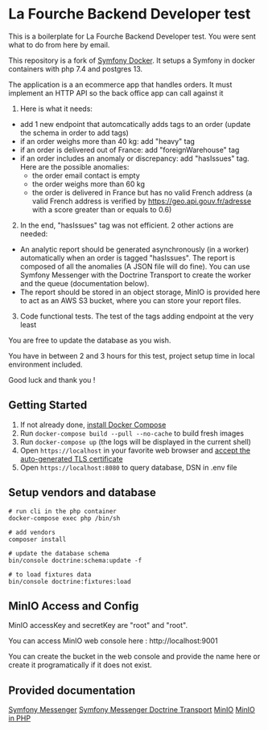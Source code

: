 # La Fourche Backend Developer test

This is a boilerplate for La Fourche Backend Developer test.
You were sent what to do from here by email.

This repository is a fork of [Symfony Docker](https://github.com/dunglas/symfony-docker).
It setups a Symfony in docker containers with php 7.4 and postgres 13.

The application is a an ecommerce app that handles orders. It must implement an HTTP API so the back office app can call against it

1. Here is what it needs:

-   add 1 new endpoint that automcatically adds tags to an order (update the schema in order to add tags)
-   if an order weighs more than 40 kg: add "heavy" tag
-   if an order is delivered out of France: add "foreignWarehouse" tag
-   if an order includes an anomaly or discrepancy: add "hasIssues" tag. Here are the possible anomalies:
    -   the order email contact is empty
    -   the order weighs more than 60 kg
    -   the order is delivered in France but has no valid French address (a valid French address is verified by https://geo.api.gouv.fr/adresse with a score greater than or equals to 0.6)

2. In the end, "hasIssues" tag was not efficient. 2 other actions are needed:

-   An analytic report should be generated asynchronously (in a worker) automatically when an order is tagged "hasIssues". The report is composed of all the anomalies (A JSON file will do fine). You can use Symfony Messenger with the Doctrine Transport to create the worker and the queue (documentation below).
-   The report should be stored in an object storage, MinIO is provided here to act as an AWS S3 bucket, where you can store your report files.

3. Code functional tests. The test of the tags adding endpoint at the very least

You are free to update the database as you wish.

You have in between 2 and 3 hours for this test, project setup time in local environment included.

Good luck and thank you !

## Getting Started

1. If not already done, [install Docker Compose](https://docs.docker.com/compose/install/)
2. Run `docker-compose build --pull --no-cache` to build fresh images
3. Run `docker-compose up` (the logs will be displayed in the current shell)
4. Open `https://localhost` in your favorite web browser and [accept the auto-generated TLS certificate](https://stackoverflow.com/a/15076602/1352334)
5. Open `https://localhost:8080` to query database, DSN in .env file

## Setup vendors and database

```
# run cli in the php container
docker-compose exec php /bin/sh

# add vendors
composer install

# update the database schema
bin/console doctrine:schema:update -f

# to load fixtures data
bin/console doctrine:fixtures:load
```

## MinIO Access and Config

MinIO accessKey and secretKey are "root" and "root".

You can access MinIO web console here : http://localhost:9001

You can create the bucket in the web console and provide the name here or create it programatically if it does not exist.

## Provided documentation

[Symfony Messenger](https://symfony.com/doc/current/messenger.html)
[Symfony Messenger Doctrine Transport](https://symfony.com/doc/current/messenger.html#doctrine-transport)
[MinIO](https://min.io/)
[MinIO in PHP](https://docs.min.io/docs/how-to-use-aws-sdk-for-php-with-minio-server.html)

